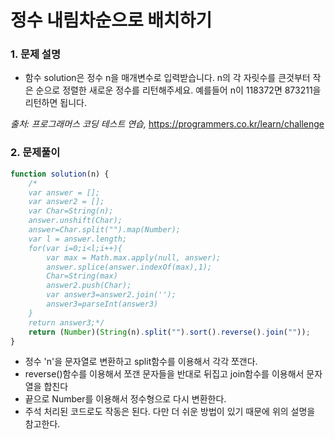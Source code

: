 # 정수 내림차순으로 배치하기

### 1. 문제 설명

- 함수 solution은 정수 n을 매개변수로 입력받습니다. n의 각 자릿수를 큰것부터 작은 순으로 정렬한 새로운 정수를 리턴해주세요. 예를들어 n이 118372면 873211을 리턴하면 됩니다.

*출처: 프로그래머스 코딩 테스트 연습,* https://programmers.co.kr/learn/challenge

### 2. 문제풀이

```javascript
function solution(n) {
    /*
    var answer = [];
    var answer2 = [];
    var Char=String(n);
    answer.unshift(Char);
    answer=Char.split("").map(Number);
    var l = answer.length;
    for(var i=0;i<l;i++){
        var max = Math.max.apply(null, answer);
        answer.splice(answer.indexOf(max),1);
        Char=String(max)
        answer2.push(Char);
        var answer3=answer2.join('');
        answer3=parseInt(answer3)
    }
    return answer3;*/
    return (Number)(String(n).split("").sort().reverse().join(""));
}
```

- 정수 'n'을 문자열로 변환하고 split함수를 이용해서 각각 쪼갠다.
- reverse()함수를 이용해서 쪼갠 문자들을 반대로 뒤집고 join함수를 이용해서 문자열을 합친다
- 끝으로 Number를 이용해서 정수형으로 다시 변환한다.
- 주석 처리된 코드로도 작동은 된다. 다만 더 쉬운 방법이 있기 때문에 위의 설명을 참고한다.